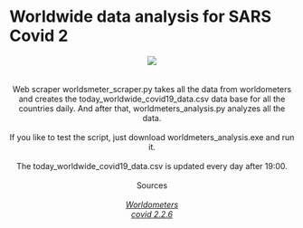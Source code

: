 <!DOCTYPE HTML>
<html>
  <head>
    <h1>Worldwide data analysis for SARS Covid 2</h1>
  <center><i><img src="https://www.python.org/static/apple-touch-icon-72x72-precomposed.png"></i></center>
  </head>
  <br>
  <br>
  <body>
  <center>Web scraper worldsmeter_scraper.py takes all the data from worldometers and creates the today_worldwide_covid19_data.csv data       base for all the countries daily. And after that, worldmeters_analysis.py analyzes all the data.
    <br>
    <br>
    If you like to test the script, just download worldmeters_analysis.exe and run it.
    <br>
    <br>
    The today_worldwide_covid19_data.csv is updated every day after 19:00.
    <br>
    <br>
    <center>Sources</center>
    <br>
        <i><a href="https://www.worldometers.info/coronavirus/">Worldometers</a></i>
    <br>
        <i><a href="https://pypi.org/project/covid/">covid 2.2.6</a></i>
    </html>

